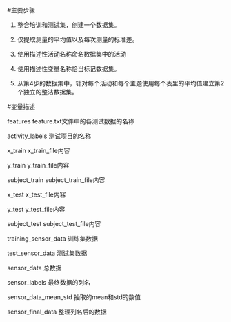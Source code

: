 #主要步骤
1.  整合培训和测试集，创建一个数据集。

2.  仅提取测量的平均值以及每次测量的标准差。

3.  使用描述性活动名称命名数据集中的活动

4.  使用描述性变量名称恰当标记数据集。

5.  从第4步的数据集中，针对每个活动和每个主题使用每个表里的平均值建立第2个独立的整洁数据集。

#变量描述

features feature.txt文件中的各测试数据的名称

activity_labels 测试项目的名称

x_train x_train_file内容

y_train y_train_file内容

subject_train subject_train_file内容

x_test x_test_file内容

y_test y_test_file内容

subject_test subject_test_file内容

training_sensor_data 训练集数据

test_sensor_data 测试集数据

sensor_data 总数据

sensor_labels 最终数据的列名

sensor_data_mean_std 抽取的mean和std的数值

sensor_final_data 整理列名后的数据
